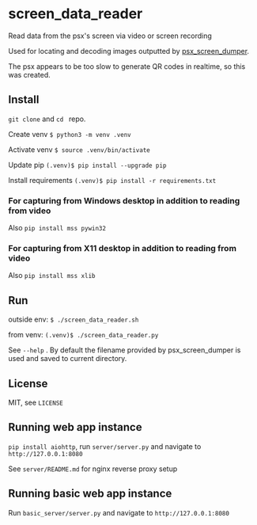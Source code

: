 screen_data_reader
==================

Read data from the psx's screen via video or screen recording

Used for locating and decoding images outputted by [psx_screen_dumper](https://github.com/G4Vi/psx_screen_dumper). 

The psx appears to be too slow to generate QR codes in realtime, so this was created.

## Install

`git clone` and `cd ` repo.

Create venv `$ python3 -m venv .venv`

Activate venv `$ source .venv/bin/activate`

Update pip `(.venv)$ pip install --upgrade pip`

Install requirements `(.venv)$ pip install -r requirements.txt`

### For capturing from Windows desktop in addition to reading from video

Also `pip install mss pywin32`

### For capturing from X11 desktop in addition to reading from video

Also `pip install mss xlib`

## Run

outside env: `$ ./screen_data_reader.sh`

from venv: `(.venv)$ ./screen_data_reader.py`

See `--help` . By default the filename provided by psx_screen_dumper is used and saved to current directory.

## License
MIT, see `LICENSE`

## Running web app instance

`pip install aiohttp`, run `server/server.py` and navigate to `http://127.0.0.1:8080`

See `server/README.md` for nginx reverse proxy setup

## Running basic web app instance
Run `basic_server/server.py` and navigate to `http://127.0.0.1:8080`